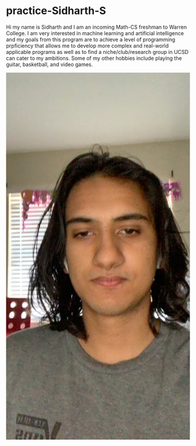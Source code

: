 # practice-Sidharth-S


Hi my name is Sidharth and I am an incoming Math-CS freshman to Warren College. I am very interested in machine learning and artificial intelligence and my goals from this program
are to achieve a level of programming prpficiency that allows me to develop more complex and real-world applicable programs as well as to find a niche/club/research group in UCSD 
can cater to my ambitions. Some of my other hobbies include playing the guitar, basketball, and video games. 

![me](img_0354.jpg)
